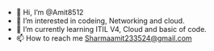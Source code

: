 - 👋 Hi, I’m @Amit8512
- 👀 I’m interested in codeing, Networking and cloud.
- 🌱 I’m currently learning ITIL V4, Cloud and basic of code.
- 📫 How to reach me Sharmaamit233524@gmail.com

<!---
Amit8512/Amit8512 is a ✨ special ✨ repository because its `README.md` (this file) appears on your GitHub profile.
You can click the Preview link to take a look at your changes.
--->
